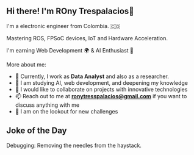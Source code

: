 ## Hi there! I'm ROny Trespalacios👋

I'm a electronic engineer from Colombia. 🇨🇴

Mastering ROS, FPSoC devices, IoT and Hardware Acceleration.

I'm earning Web Development 🌍 & AI Enthusiast 🤖

More about me:

- 🔭 Currently, I work as **Data Analyst** and also as a researcher.
- 🌱 I am studying AI, web development, and deepening my knowledge
- 👯 I would like to collaborate on projects with innovative technologies
- 📫 Reach out to me at **ronytresspalacios@gmail.com** if you want to discuss anything with me
- 👀 I am on the lookout for new challenges



## Joke of the Day
Debugging: Removing the needles from the haystack.
